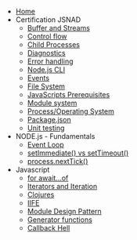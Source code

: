 - [Home](/)
- Certification JSNAD
  - [Buffer and Streams](certification/buffer-stream/README.md)
  - [Control flow](certification/control-flow/README.md)
  - [Child Processes](certification/child-processes/README.md)
  - [Diagnostics](certification/diagnostics/README.md)
  - [Error handling](certification/error-handling/README.md)
  - [Node.js CLI](certification/nodejs-cli/README.md)
  - [Events](certification/events/README.md)
  - [File System](certification/file-system/README.md)
  - [JavaScripts Prerequisites](certification/javascripts-prerequisites/README.md)
  - [Module system](certification/module-system/README.md)
  - [Process/Operating System](certification/process-operating-system/README.md)
  - [Package.json](certification/packagejson/README.md)
  - [Unit testing](certification/unit-testing/README.md)
- NODE.js - Fundamentals
  - [Event Loop](core/event-loop/README.md)
  - [setImmediate() vs setTimeout()](core/setimmediate-settimeout/README.md)
  - [process.nextTick()](core/nexttick/README.md)
- Javascript
  - [for await...of](javascript/for-await-of/README.md)
  - [Iterators and Iteration](javascript/iterators/README.md)
  - [Clojures](javascript/clojures/README.md)
  - [IIFE](javascript/iife/README.md)
  - [Module Design Pattern](javascript/module-pattern/README.md)
  - [Generator functions](javascript/generators/README.md)
  - [Callback Hell](javascript/callback-hell/README.md)